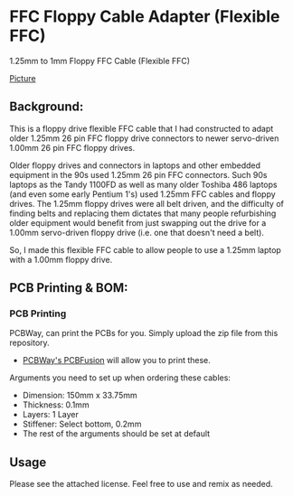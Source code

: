 # FFC Floppy Cable Adapter (Flexible FFC)
1.25mm to 1mm Floppy FFC Cable (Flexible FFC)

[Picture](https://github.com/hexbus/FFC_Floppy_Cable_Adapter/blob/main/ffc%20picture.png)

## Background:

This is a floppy drive flexible FFC cable that I had constructed to adapt older 1.25mm 26 pin FFC floppy drive connectors to newer servo-driven 1.00mm 26 pin FFC floppy drives.

Older floppy drives and connectors in laptops and other embedded equipment in the 90s used 1.25mm 26 pin FFC connectors.  Such 90s laptops as the Tandy 1100FD as well as many older Toshiba 486 laptops (and even some early Pentium 1's) used 1.25mm FFC cables and floppy drives.  The 1.25mm floppy drives were all belt driven, and the difficulty of finding belts and replacing them dictates that many people refurbishing older equipment would benefit from just swapping out the drive for a 1.00mm servo-driven floppy drive (i.e. one that doesn't need a belt).

So, I made this flexible FFC cable to allow people to use a 1.25mm laptop with a 1.00mm floppy drive.

## PCB Printing & BOM:  

### PCB Printing
PCBWay, can print the PCBs for you.  Simply upload the zip file from this repository.  
* [PCBWay's PCBFusion](https://www.pcbway.com/) will allow you to print these.

Arguments you need to set up when ordering these cables:
* Dimension:  150mm x 33.75mm
* Thickness:  0.1mm
* Layers:  1 Layer
* Stiffener:  Select bottom, 0.2mm
* The rest of the arguments should be set at default

## Usage
Please see the attached license.  Feel free to use and remix as needed.
